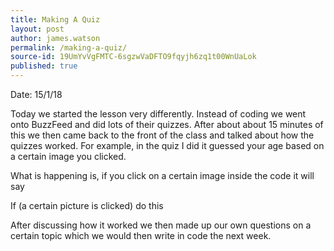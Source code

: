 ```yaml
---
title: Making A Quiz
layout: post
author: james.watson
permalink: /making-a-quiz/
source-id: 19UmYvVgFMTC-6sgzwVaDFTO9fqyjh6zq1t00WnUaLok
published: true
---
```

Date: 15/1/18

Today we started the lesson very differently. Instead of coding we went onto BuzzFeed and did lots of their quizzes. After about about 15 minutes of this we then came back to the front of the class and talked about how the quizzes worked. For example, in the quiz I did it guessed your age based on a certain image you clicked.

What is happening is, if you click on a certain image inside the code it will say 

If (a certain picture is clicked) do this

After discussing how it worked we then made up our own questions on a certain topic which we would then write in code the next week. 

